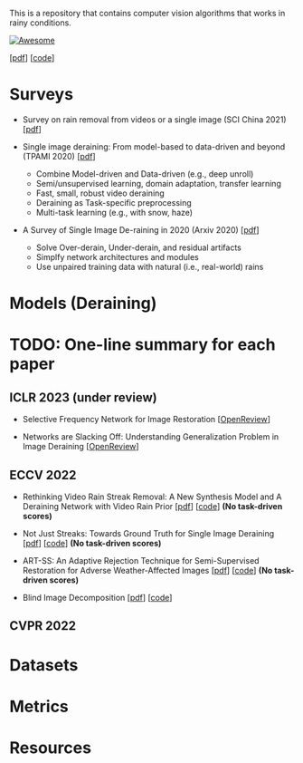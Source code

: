 This is a repository that contains computer vision algorithms that works in rainy conditions. 

[![Awesome](https://awesome.re/badge.svg)](https://awesome.re)

[[pdf]()] [[code]()]

# Surveys
* Survey on rain removal from videos or a single image (SCI China 2021) [[pdf](https://link.springer.com/content/pdf/10.1007/s11432-020-3225-9.pdf?pdf=button)]
* Single image deraining: From model-based to data-driven and beyond (TPAMI 2020) [[pdf](https://arxiv.org/abs/1912.07150)]
  * Combine Model-driven and Data-driven (e.g., deep unroll)
  * Semi/unsupervised learning, domain adaptation, transfer learning
  * Fast, small, robust video deraining
  * Deraining as Task-specific preprocessing
  * Multi-task learning (e.g., with snow, haze)

* A Survey of Single Image De-raining in 2020 (Arxiv 2020) [[pdf](https://link.springer.com/chapter/10.1007/978-981-16-3945-6_75)]
  * Solve Over-derain, Under-derain, and residual artifacts
  * Simplfy network architectures and modules
  * Use unpaired training data with natural (i.e., real-world) rains


# Models (Deraining)

# TODO: One-line summary for each paper

## ICLR 2023 (under review)

* Selective Frequency Network for Image Restoration [[OpenReview](https://openreview.net/forum?id=tyZ1ChGZIKO)] 

* Networks are Slacking Off: Understanding Generalization Problem in Image Deraining [[OpenReview](https://openreview.net/forum?id=qGuU8To1y7x)] 

## ECCV 2022

* Rethinking Video Rain Streak Removal: A New Synthesis Model and A Deraining Network with Video Rain Prior [[pdf](https://www.ecva.net/papers/eccv_2022/papers_ECCV/papers/136790556.pdf)] [[code](https://github.com/wangshauitj/RDD-Net)] **(No task-driven scores)**

* Not Just Streaks: Towards Ground Truth for Single Image Deraining [[pdf](https://arxiv.org/abs/2206.10779)] [[code](https://github.com/UCLA-VMG/GT-RAIN)] **(No task-driven scores)**

* ART-SS: An Adaptive Rejection Technique for Semi-Supervised Restoration for Adverse Weather-Affected Images [[pdf](https://arxiv.org/abs/2203.09275)] [[code](https://github.com/rajeevyasarla/ART-SS)] **(No task-driven scores)**

* Blind Image Decomposition [[pdf](https://arxiv.org/abs/2108.11364)] [[code](https://github.com/JunlinHan/BID)]

## CVPR 2022

# Datasets

# Metrics

# Resources
